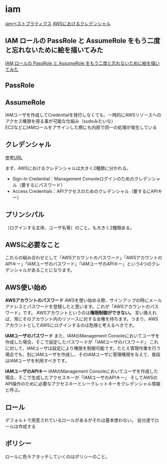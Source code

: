 # iam
[iamベストプラティクス](https://qiita.com/c60evaporator/items/0121399880625cc1de51)
[AWSにおけるクレデンシャル](https://dev.classmethod.jp/articles/iam-bestpractice-1/)

## IAM ロールの PassRole と AssumeRole をもう二度と忘れないために絵を描いてみた
[IAM ロールの PassRole と AssumeRole をもう二度と忘れないために絵を描いてみた](https://dev.classmethod.jp/articles/iam-role-passrole-assumerole/)

## PassRole

## AssumeRole

IAMユーザを作成してCredentialを発行しなくても、一時的にAWSリソースへのアクセス権限を得る事が可能な仕組み（sudoみたいな）  
EC2などにIAMロールをアサインした際にも内部で同一の処理が発生している


## クレデンシャル
[参考URL]([AWSにおけるクレデンシャル](https://dev.classmethod.jp/articles/iam-bestpractice-1/))


まず、AWSにおけるクレデンシャルは大きく2種類に分かれる。

- Sign-In Credential：Management Consoleログインのためのクレデンシャル（要するにパスワード）
- Access Credentials：APIアクセスのためのクレデンシャル（要するにAPIキー）

## プリンシパル

（ログインする主体、ユーザ名等）のこと。も大きく2種類ある。

## AWSに必要なこと

これらの組み合わせとして「AWSアカウントのパスワード」「AWSアカウントのAPIキー」「IAMユーザのパスワード」「IAMユーザのAPIキー」という4つのクレデンシャルがあることになります。

## AWS使い始め

**AWSアカウントのパスワード**
AWSを使い始める際、サインアップの時にメールアドレスとパスワードを登録したと思います。これが「AWSアカウントのパスワード」です。
AWSアカウントというのは**権限制御ができない。**
言い換えれば、常にそのアカウント内のリソースに対する全権を持ちます。つまり、AWSアカウントとしてAWSにログインするのは危険と考えるべきです。

**IAMユーザのパスワード**
また、IAMのManagement Consoleにおいてユーザを作成した場合、そこで設定したパスワードが「IAMユーザのパスワード」
これに対して、IAMユーザは設定により権限を制御可能です。たとえ管理作業を行う場合でも、別にIAMユーザを作成し、そのIAMユーザに管理権限を与えて、普段はIAMユーザを利用すべきです。

**IAMユーザのAPIキー**
IAMのManagement Consoleにおいてユーザを作成した場合、そこで生成したアクセスキーが「IAMユーザのAPIキー」
そしてAWSのAPI操作のために必要なアクセスキーとシークレットキーをクレデンシャル情報と呼ぶ。

## ロール

デフォルトで用意されているロールがあるがそれは基本使わない。
自分達でロールは作成する

## ポリシー

ロールに色々アタッチしていくのはポリシーのこと。
